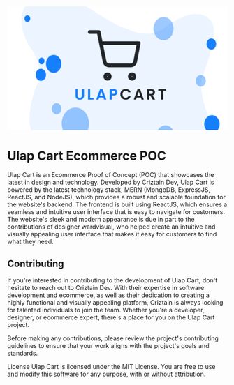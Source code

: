 ![ulap card](./thumbnail/thumbnail.svg)

# **Ulap Cart** Ecommerce POC

Ulap Cart is an Ecommerce Proof of Concept (POC) that showcases the latest in design and technology. Developed by Criztain Dev, Ulap Cart is powered by the latest technology stack, MERN (MongoDB, ExpressJS, ReactJS, and NodeJS), which provides a robust and scalable foundation for the website's backend. The frontend is built using ReactJS, which ensures a seamless and intuitive user interface that is easy to navigate for customers. The website's sleek and modern appearance is due in part to the contributions of designer wardvisual, who helped create an intuitive and visually appealing user interface that makes it easy for customers to find what they need.

## **Contributing**

If you're interested in contributing to the development of Ulap Cart, don't hesitate to reach out to Criztain Dev. With their expertise in software development and ecommerce, as well as their dedication to creating a highly functional and visually appealing platform, Criztain is always looking for talented individuals to join the team. Whether you're a developer, designer, or ecommerce expert, there's a place for you on the Ulap Cart project.

Before making any contributions, please review the project's contributing guidelines to ensure that your work aligns with the project's goals and standards.

License
Ulap Cart is licensed under the MIT License. You are free to use and modify this software for any purpose, with or without attribution.
